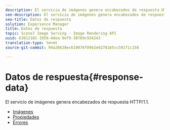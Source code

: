 ```yaml
---
description: El servicio de imágenes genera encabezados de respuesta HTTP/1.1.
seo-description: El servicio de imágenes genera encabezados de respuesta HTTP/1.1.
seo-title: Datos de respuesta
solution: Experience Manager
title: Datos de respuesta
topic: Scene7 Image Serving - Image Rendering API
uuid: 63812101-1956-4dea-9ef9-38769c934243
translation-type: tm+mt
source-git-commit: 94a26628ec619076f0942e9278165cc591f1c150

---
```



# Datos de respuesta{#response-data}

El servicio de imágenes genera encabezados de respuesta HTTP/1.1.

* [Imágenes](c-images.md)
* [Propiedades](c-properties/c-properties.md)
* [Errores](r-errors.md)
